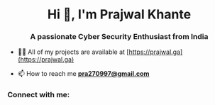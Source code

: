 <h1 align="center">Hi 👋, I'm Prajwal Khante</h1>
<h3 align="center">A passionate Cyber Security Enthusiast from India</h3>

- 👨‍💻 All of my projects are available at [https://prajwal.ga](https://prajwal.ga)

- 📫 How to reach me **pra270997@gmail.com**

<h3 align="left">Connect with me:</h3>
<p align="left">
</p>
